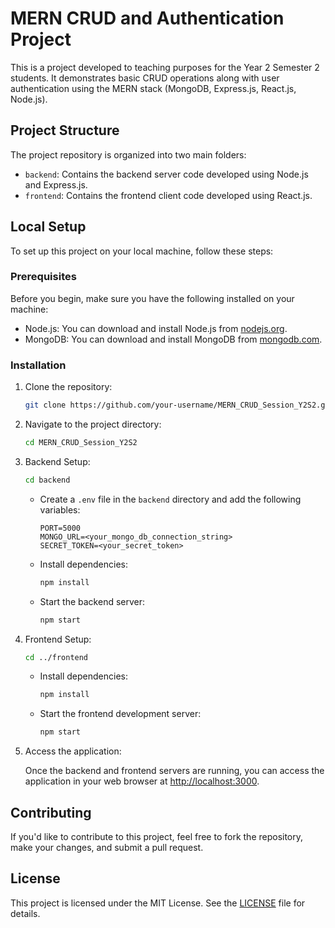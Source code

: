 # MERN CRUD and Authentication Project

This is a project developed to teaching purposes for the Year 2 Semester 2 students. It demonstrates basic CRUD operations along with user authentication using the MERN stack (MongoDB, Express.js, React.js, Node.js).

## Project Structure

The project repository is organized into two main folders:

- `backend`: Contains the backend server code developed using Node.js and Express.js.
- `frontend`: Contains the frontend client code developed using React.js.

## Local Setup

To set up this project on your local machine, follow these steps:

### Prerequisites

Before you begin, make sure you have the following installed on your machine:

- Node.js: You can download and install Node.js from [nodejs.org](https://nodejs.org).
- MongoDB: You can download and install MongoDB from [mongodb.com](https://www.mongodb.com).

### Installation

1. Clone the repository:

    ```bash
    git clone https://github.com/your-username/MERN_CRUD_Session_Y2S2.git
    ```

2. Navigate to the project directory:

    ```bash
    cd MERN_CRUD_Session_Y2S2
    ```

3. Backend Setup:

    ```bash
    cd backend
    ```

    - Create a `.env` file in the `backend` directory and add the following variables:

        ```
        PORT=5000
        MONGO_URL=<your_mongo_db_connection_string>
        SECRET_TOKEN=<your_secret_token>
        ```

    - Install dependencies:

        ```bash
        npm install
        ```

    - Start the backend server:

        ```bash
        npm start
        ```

4. Frontend Setup:

    ```bash
    cd ../frontend
    ```

    - Install dependencies:

        ```bash
        npm install
        ```

    - Start the frontend development server:

        ```bash
        npm start
        ```

5. Access the application:

    Once the backend and frontend servers are running, you can access the application in your web browser at [http://localhost:3000](http://localhost:3000).

## Contributing

If you'd like to contribute to this project, feel free to fork the repository, make your changes, and submit a pull request.

## License

This project is licensed under the MIT License. See the [LICENSE](LICENSE) file for details.
